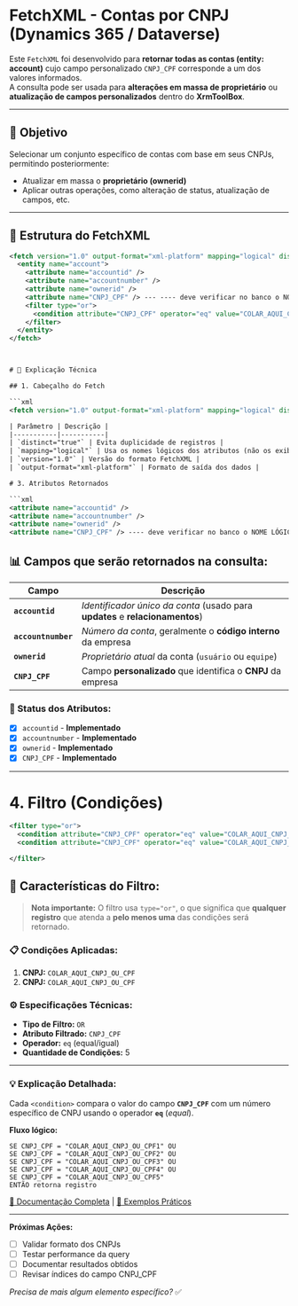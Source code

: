 # FetchXML - Contas por CNPJ (Dynamics 365 / Dataverse)

Este `FetchXML` foi desenvolvido para **retornar todas as contas (entity: account)** cujo campo personalizado `CNPJ_CPF` corresponde a um dos valores informados.  
A consulta pode ser usada para **alterações em massa de proprietário** ou **atualização de campos personalizados** dentro do **XrmToolBox**.

---

## 🎯 Objetivo

Selecionar um conjunto específico de contas com base em seus CNPJs, permitindo posteriormente:

- Atualizar em massa o **proprietário (ownerid)**  
- Aplicar outras operações, como alteração de status, atualização de campos, etc.

---

## 🧩 Estrutura do FetchXML

```xml
<fetch version="1.0" output-format="xml-platform" mapping="logical" distinct="true">
  <entity name="account">
    <attribute name="accountid" />
    <attribute name="accountnumber" />
    <attribute name="ownerid" />
    <attribute name="CNPJ_CPF" /> --- ---- deve verificar no banco o NOME LÓGICO DO campo cnpj/cpf
    <filter type="or">
      <condition attribute="CNPJ_CPF" operator="eq" value="COLAR_AQUI_CNPJ_OU_CPF" />
    </filter>
  </entity>
</fetch>



# 🧠 Explicação Técnica

## 1. Cabeçalho do Fetch

```xml
<fetch version="1.0" output-format="xml-platform" mapping="logical" distinct="true">

| Parâmetro | Descrição |
|-----------|-----------|
| `distinct="true"` | Evita duplicidade de registros |
| `mapping="logical"` | Usa os nomes lógicos dos atributos (não os exibidos na interface) |
| `version="1.0"` | Versão do formato FetchXML |
| `output-format="xml-platform"` | Formato de saída dos dados |

# 3. Atributos Retornados

```xml
<attribute name="accountid" />
<attribute name="accountnumber" />
<attribute name="ownerid" />
<attribute name="CNPJ_CPF" /> ---- deve verificar no banco o NOME LÓGICO DO campo cnpj/cpf
```

## 📊 **Campos que serão retornados na consulta:**

| Campo | Descrição |
|-------|-----------|
| **`accountid`** | *Identificador único da conta* (usado para **updates** e **relacionamentos**) |
| **`accountnumber`** | *Número da conta*, geralmente o **código interno** da empresa |
| **`ownerid`** | *Proprietário atual* da conta (`usuário` ou `equipe`) |
| **`CNPJ_CPF`** | Campo **personalizado** que identifica o **CNPJ** da empresa |

### 🔧 Status dos Atributos:
- [x] `accountid` - **Implementado**
- [x] `accountnumber` - **Implementado**
- [x] `ownerid` - **Implementado** 
- [x] `CNPJ_CPF` - **Implementado**
---

# 4. Filtro (Condições)

```xml
<filter type="or">
  <condition attribute="CNPJ_CPF" operator="eq" value="COLAR_AQUI_CNPJ_OU_CPF" />
  <condition attribute="CNPJ_CPF" operator="eq" value="COLAR_AQUI_CNPJ_OU_CPF" />

</filter>
```

## 🎯 **Características do Filtro:**

> **Nota importante:** O filtro usa `type="or"`, o que significa que **qualquer registro** que atenda a **pelo menos uma** das condições será retornado.

### 📋 Condições Aplicadas:

1. **CNPJ:** `COLAR_AQUI_CNPJ_OU_CPF`
2. **CNPJ:** `COLAR_AQUI_CNPJ_OU_CPF` 


### ⚙️ **Especificações Técnicas:**
- **Tipo de Filtro:** `OR`
- **Atributo Filtrado:** `CNPJ_CPF`
- **Operador:** `eq` (equal/igual)
- **Quantidade de Condições:** 5

---

### 💡 **Explicação Detalhada:**

Cada `<condition>` compara o valor do campo **`CNPJ_CPF`** com um número específico de CNPJ usando o operador **`eq`** (*equal*).

**Fluxo lógico:**
```
SE CNPJ_CPF = "COLAR_AQUI_CNPJ_OU_CPF1" OU
SE CNPJ_CPF = "COLAR_AQUI_CNPJ_OU_CPF2" OU  
SE CNPJ_CPF = "COLAR_AQUI_CNPJ_OU_CPF3" OU
SE CNPJ_CPF = "COLAR_AQUI_CNPJ_OU_CPF4" OU
SE CNPJ_CPF = "COLAR_AQUI_CNPJ_OU_CPF5"
ENTÃO retorna registro
```

[📖 Documentação Completa](https://example.com/filter-docs) | [🔗 Exemplos Práticos](https://example.com/examples)

---

**Próximas Ações:**
- [ ] Validar formato dos CNPJs
- [ ] Testar performance da query
- [ ] Documentar resultados obtidos
- [ ] Revisar índices do campo CNPJ_CPF

*Precisa de mais algum elemento específico?* ✅

